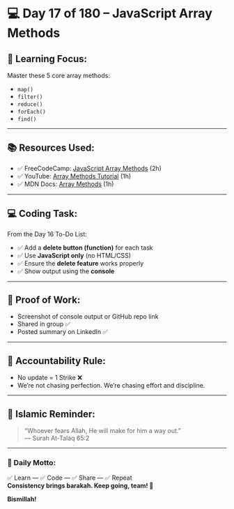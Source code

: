 
# 💻 Day 17 of 180 – JavaScript Array Methods

## 🧠 Learning Focus:
Master these 5 core array methods:
- `map()`
- `filter()`
- `reduce()`
- `forEach()`
- `find()`

---

## 📚 Resources Used:
- ✅ FreeCodeCamp: [JavaScript Array Methods](https://www.freecodecamp.org/news/complete-introduction-to-the-most-useful-javascript-array-methods/) (2h)
- ✅ YouTube: [Array Methods Tutorial](https://www.youtube.com/watch?v=RVxuGCWZ_8E) (1h)
- ✅ MDN Docs: [Array Methods](https://developer.mozilla.org/en-US/docs/Web/JavaScript/Reference/Global_Objects/Array) (1h)

---

## 💻 Coding Task:
From the Day 16 To-Do List:
- ✅ Add a **delete button (function)** for each task
- ✅ Use **JavaScript only** (no HTML/CSS)
- ✅ Ensure the **delete feature** works properly
- ✅ Show output using the **console**

---

## 📸 Proof of Work:
- Screenshot of console output or GitHub repo link
- Shared in group ✅
- Posted summary on LinkedIn ✅

---

## 🛑 Accountability Rule:
- No update = 1 Strike ❌
- We’re not chasing perfection. We’re chasing effort and discipline.

---

## 🕋 Islamic Reminder:
> “Whoever fears Allah, He will make for him a way out.”  
> — Surah At-Talaq 65:2

---

### 📢 Daily Motto:
✅ Learn — ✅ Code — ✅ Share — ✅ Repeat  
**Consistency brings barakah. Keep going, team! 🚀**

**Bismillah!**
